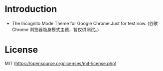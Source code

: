# Introduction
- The Incognito Mode Theme for Google Chrome.Just for test now. (谷歌 Chrome 浏览器隐身模式主题，暂仅供测试。)

# License
MIT (https://opensource.org/licenses/mit-license.php)
